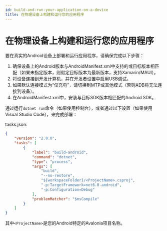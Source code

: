 ```yaml
---
id: build-and-run-your-application-on-a-device
title: 在物理设备上构建和运行您的应用程序
---
```


# 在物理设备上构建和运行您的应用程序

要在真实的Android设备上部署和运行应用程序，请确保完成以下步骤：

1. 确保设备上的Android版本与AndroidManifest.xml中支持的或目标版本相匹配（如果未指定版本，则假定目标版本为最新版本，支持Xamarin/MAUI）。
2. 将设备连接到开发计算机，并在开发者设置中启用USB调试。
3. 如果默认连接模式为“仅充电”，请切换到MTP或其他模式（否则ADB将无法连接到设备）。
4. 在AndroidManifest.xml中，安装与目标SDK版本相匹配的Android SDK。

通过运行`dotnet run`命令（如果使用控制台），或者通过以下设置（如果使用Visual Studio Code），来完成部署：

tasks.json:

```json
{
	"version": "2.0.0",
	"tasks": [
		{
			"label": "build-android",
			"command": "dotnet",
			"type": "process",
			"args": [
				"build",
				"--no-restore",
				"${workspaceFolder}/<ProjectName>.csproj",
				"-p:TargetFramework=net6.0-android",
				"-p:Configuration=Debug"
			],
			"problemMatcher": "$msCompile"
		}
	]
}
```

其中`<ProjectName>`是您的Android特定的Avalonia项目名称。
